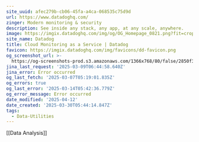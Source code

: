 ```yaml
---
site_uuid: afec279b-cb06-45fa-a4ca-068535c75d9d
url: https://www.datadoghq.com/
zinger: Modern monitoring & security
description: See inside any stack, any app, at any scale, anywhere.
image: https://imgix.datadoghq.com/img/og/OG_Homepage_0821.png?fit=crop&w=1200&h=630
site_name: Datadog
title: Cloud Monitoring as a Service | Datadog
favicon: https://imgix.datadoghq.com/img/favicons/dd-favicon.png
og_screenshot_url: >-
  https://og-screenshots-prod.s3.amazonaws.com/1366x768/80/false/2850f31e276b1d5ea84ab307c491a60a1ef46ea3c2986ceb55e478fa3cafd145.jpeg
jina_last_request: '2025-03-09T06:44:58.640Z'
jina_error: Error occurred
og_last_fetch: '2025-03-07T05:19:01.835Z'
og_errors: true
og_last_error: '2025-03-14T05:42:36.779Z'
og_error_message: Error occurred
date_modified: '2025-04-12'
date_created: '2025-03-30T05:44:14.847Z'
tags:
  - Data-Utilities
---
```












[[Data Analysis]]

